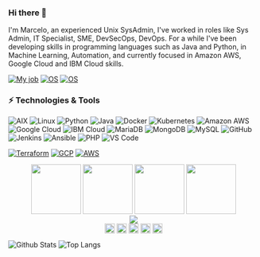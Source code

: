 ### Hi there 👋

I'm Marcelo, an experienced Unix SysAdmin, I've worked in roles like Sys Admin, IT Specialist, SME, DevSecOps, DevOps. For a while I've been developing skills in programming languages such as Java and Python, in Machine Learning, Automation, and currently focused in Amazon AWS, Google Cloud and IBM Cloud skills.

[![My job](https://img.shields.io/badge/My%20job-Kyndryl-informational?style=flat-square&logo=IBM&logoColor=white)](https://www.kyndryl.com)
[![OS](https://img.shields.io/badge/OS-macOS-informational?style=flat-square&logo=apple&logoColor=white)](https://en.wikipedia.org/wiki/MacOS)
[![OS](https://img.shields.io/badge/OS-Linux-informational?style=flat-square&logo=linux&logoColor=white)](https://en.wikipedia.org/wiki/Linux)

### ⚡ Technologies & Tools
![AIX](https://img.shields.io/badge/AIX-black?style=flat-square&logo=IBM)  ![Linux](https://img.shields.io/badge/Linux-black?style=flat-square&logo=linux) ![Python](https://img.shields.io/badge/-Python-black?style=flat-square&logo=Python) ![Java](https://img.shields.io/badge/Java-black?style=flat-square&logo=java) ![Docker](https://img.shields.io/badge/-Docker-black?style=flat-square&logo=docker) ![Kubernetes](https://img.shields.io/badge/Kubernetes-black?style=flat-square&logo=kubernetes)  ![Amazon AWS](https://img.shields.io/badge/Amazon%20AWS-black?style=flat-square&logo=amazon-aws) ![Google Cloud](https://img.shields.io/badge/Google%20Cloud-black?style=flat-square&logo=google-cloud) ![IBM Cloud](https://img.shields.io/badge/IBM%20Cloud-black?style=flat-square&logo=IBM) ![MariaDB](https://img.shields.io/badge/MariaDB-black?style=flat-square&logo=mariadb) ![MongoDB](https://img.shields.io/badge/-MongoDB-black?style=flat-square&logo=mongodb) ![MySQL](https://img.shields.io/badge/-MySQL-black?style=flat-square&logo=mysql) ![GitHub](https://img.shields.io/badge/-GitHub-black?style=flat-square&logo=github) ![Jenkins](https://img.shields.io/badge/-Jenkins-black?style=flat-square&logo=Jenkins) ![Ansible](https://img.shields.io/badge/Ansible-black?style=flat-square&logo=ansible) ![PHP](https://img.shields.io/badge/PHP-black?style=flat-square&logo=php) ![VS Code](https://img.shields.io/badge/-VS%20Code-black?style=flat-square&logo=visual-studio-code) 

[![Terraform](https://img.shields.io/badge/Learning-Terraform-623ce4?style=flat-square&logo=terraform&logoColor=white)](https://www.terraform.io/)
[![GCP](https://img.shields.io/badge/Learning-GCP-green?style=flat-square&logo=google-cloud&logoColor=white)](https://www.google.com) 
[![AWS](https://img.shields.io/badge/Learning-AWS-FF9900?style=flat-square&logo=amazon-aws&logoColor=white)](https://www.amazon.com)

<p align="center">
<img src="https://i.giphy.com/media/LMt9638dO8dftAjtco/200.webp" width="100">
<img src="https://i.giphy.com/media/JqDcpPX8vWahUny0pE/200.webp" width="100">
<img src="https://i.giphy.com/media/KzJkzjggfGN5Py6nkT/200.webp" width="100">
<img src="https://i.giphy.com/media/IdyAQJVN2kVPNUrojM/200.webp" width="100">
<br/>
<img src="https://media1.giphy.com/media/qgQUggAC3Pfv687qPC/giphy.gif" />
<br/>
<a href="https://twitter.com/" target="_blank"><img align="center" src="https://cdn.jsdelivr.net/npm/simple-icons@3.0.1/icons/twitter.svg" alt="marcelorum" height="20" width="20" /></a>
<a href="https://linkedin.com/in/marcelonazar" target="_blank"><img align="center" src="https://cdn.jsdelivr.net/npm/simple-icons@3.0.1/icons/linkedin.svg" alt="Marcelo" height="20" width="20" /></a>
<a href="https://stackoverflow.com" target="_blank"><img align="center" src="https://cdn.jsdelivr.net/npm/simple-icons@3.0.1/icons/stackoverflow.svg" alt="marcelorum" height="20" width="20" /></a>
<a href="https://instagram.com/" target="_blank"><img align="center" src="https://cdn.jsdelivr.net/npm/simple-icons@3.0.1/icons/instagram.svg" alt="marcelorum" height="20" width="20" /></a>
  <a href="https://dev.to/" target="_blank"><img align="center" src="https://cdn.jsdelivr.net/npm/simple-icons@3.0.1/icons/dev-dot-to.svg" alt="marcelorum" height="20" width="20" /></a>
</p>

![Github Stats](https://github-readme-stats.vercel.app/api?username=marcelorum&count_private=true&show_icons=true&include_all_commits=true)
![Top Langs](https://github-readme-stats.vercel.app/api/top-langs/?username=marcelorum&hide=TeX&layout=compact)

<!--
**marcelorum/marcelorum** is a ✨ _special_ ✨ repository because its `README.md` (this file) appears on your GitHub profile.

Here are some ideas to get you started:

- 🔭 I’m currently working on ...
- 🌱 I’m currently learning ...
- 👯 I’m looking to collaborate on ...
- 🤔 I’m looking for help with ...
- 💬 Ask me about ...
- 📫 How to reach me: ...
- 😄 Pronouns: ...
- ⚡ Fun fact: ...
-->
